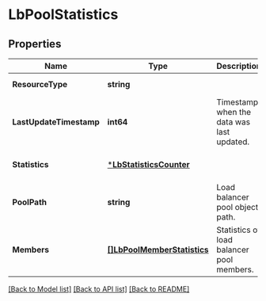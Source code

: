 # LbPoolStatistics

## Properties
Name | Type | Description | Notes
------------ | ------------- | ------------- | -------------
**ResourceType** | **string** |  | [default to null]
**LastUpdateTimestamp** | **int64** | Timestamp when the data was last updated. | [optional] [default to null]
**Statistics** | [***LbStatisticsCounter**](LBStatisticsCounter.md) |  | [optional] [default to null]
**PoolPath** | **string** | Load balancer pool object path. | [optional] [default to null]
**Members** | [**[]LbPoolMemberStatistics**](LBPoolMemberStatistics.md) | Statistics of load balancer pool members. | [optional] [default to null]

[[Back to Model list]](../README.md#documentation-for-models) [[Back to API list]](../README.md#documentation-for-api-endpoints) [[Back to README]](../README.md)

